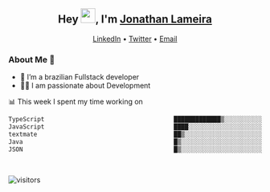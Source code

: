 <h2 align="center">Hey <img src="https://github.com/TheDudeThatCode/TheDudeThatCode/blob/master/Assets/Hi.gif" width="29">, I'm <a href="https://www.linkedin.com/in/jonathanlameira/">Jonathan Lameira</a></h2>
<p align="center">
  <a href="https://www.linkedin.com/in/jonathanlameira/">LinkedIn</a> •
  <a href="https://twitter.com/jlameira">Twitter</a> •
  <a href="mailto:jlameira@gmail.com">Email</a>
</p>

### About Me 🚀
- 🌱  I’m a brazilian Fullstack developer</br>
- 👨‍💻  I am passionate about Development</br>

<!-- ![Jonathan Lameira github stats](https://github-readme-stats.vercel.app/api?username=jlameirameli&show_icons=true&hide_border=true)&nbsp;&nbsp; -->

📊 This week I spent my time working on
<!--START_SECTION:waka-->

```txt
TypeScript                                    █████████████▒░░░░░░░░░░░   52.98 %
JavaScript                                    ████░░░░░░░░░░░░░░░░░░░░░   15.96 %
textmate                                      ██▒░░░░░░░░░░░░░░░░░░░░░░   09.96 %
Java                                          █▒░░░░░░░░░░░░░░░░░░░░░░░   05.69 %
JSON                                          █▒░░░░░░░░░░░░░░░░░░░░░░░   05.14 %
```

<!--END_SECTION:waka-->

<br />

![visitors](https://visitor-badge.laobi.icu/badge?page_id=jlameira.jlameira)
